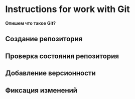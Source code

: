 # Instructions for work with Git

**Опишем что такое Git?**
## Cоздание репозитория
## Проверка состояния репозитория
## Добавление версионности
## Фиксация изменений
